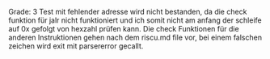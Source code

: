 Grade: 3
Test mit fehlender adresse wird nicht bestanden, da die check funktion für jalr nicht funktioniert und ich somit nicht am anfang der schleife auf 0x gefolgt von hexzahl prüfen kann. Die check Funktionen für die anderen Instruktionen gehen nach dem riscu.md file vor, bei einem falschen zeichen wird exit mit parsererror gecallt.

